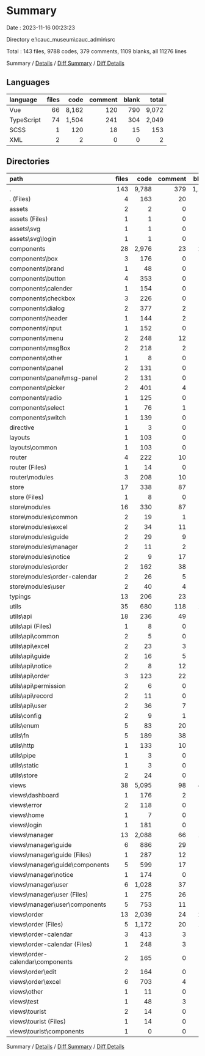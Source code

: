 # Summary

Date : 2023-11-16 00:23:23

Directory e:\\cauc_museum\\cauc_admin\\src

Total : 143 files,  9788 codes, 379 comments, 1109 blanks, all 11276 lines

Summary / [Details](details.md) / [Diff Summary](diff.md) / [Diff Details](diff-details.md)

## Languages
| language | files | code | comment | blank | total |
| :--- | ---: | ---: | ---: | ---: | ---: |
| Vue | 66 | 8,162 | 120 | 790 | 9,072 |
| TypeScript | 74 | 1,504 | 241 | 304 | 2,049 |
| SCSS | 1 | 120 | 18 | 15 | 153 |
| XML | 2 | 2 | 0 | 0 | 2 |

## Directories
| path | files | code | comment | blank | total |
| :--- | ---: | ---: | ---: | ---: | ---: |
| . | 143 | 9,788 | 379 | 1,109 | 11,276 |
| . (Files) | 4 | 163 | 20 | 27 | 210 |
| assets | 2 | 2 | 0 | 0 | 2 |
| assets (Files) | 1 | 1 | 0 | 0 | 1 |
| assets\\svg | 1 | 1 | 0 | 0 | 1 |
| assets\\svg\\login | 1 | 1 | 0 | 0 | 1 |
| components | 28 | 2,976 | 23 | 293 | 3,292 |
| components\\box | 3 | 176 | 0 | 20 | 196 |
| components\\brand | 1 | 48 | 0 | 8 | 56 |
| components\\button | 4 | 353 | 0 | 26 | 379 |
| components\\calender | 1 | 154 | 0 | 10 | 164 |
| components\\checkbox | 3 | 226 | 0 | 21 | 247 |
| components\\dialog | 2 | 377 | 2 | 33 | 412 |
| components\\header | 1 | 144 | 2 | 13 | 159 |
| components\\input | 1 | 152 | 0 | 12 | 164 |
| components\\menu | 2 | 248 | 12 | 35 | 295 |
| components\\msgBox | 2 | 218 | 2 | 18 | 238 |
| components\\other | 1 | 8 | 0 | 6 | 14 |
| components\\panel | 2 | 131 | 0 | 23 | 154 |
| components\\panel\\msg-panel | 2 | 131 | 0 | 23 | 154 |
| components\\picker | 2 | 401 | 4 | 33 | 438 |
| components\\radio | 1 | 125 | 0 | 11 | 136 |
| components\\select | 1 | 76 | 1 | 14 | 91 |
| components\\switch | 1 | 139 | 0 | 10 | 149 |
| directive | 1 | 3 | 0 | 4 | 7 |
| layouts | 1 | 103 | 0 | 17 | 120 |
| layouts\\common | 1 | 103 | 0 | 17 | 120 |
| router | 4 | 222 | 10 | 28 | 260 |
| router (Files) | 1 | 14 | 0 | 3 | 17 |
| router\\modules | 3 | 208 | 10 | 25 | 243 |
| store | 17 | 338 | 87 | 77 | 502 |
| store (Files) | 1 | 8 | 0 | 0 | 8 |
| store\\modules | 16 | 330 | 87 | 77 | 494 |
| store\\modules\\common | 2 | 19 | 1 | 6 | 26 |
| store\\modules\\excel | 2 | 34 | 11 | 6 | 51 |
| store\\modules\\guide | 2 | 29 | 9 | 9 | 47 |
| store\\modules\\manager | 2 | 11 | 2 | 2 | 15 |
| store\\modules\\notice | 2 | 9 | 17 | 1 | 27 |
| store\\modules\\order | 2 | 162 | 38 | 33 | 233 |
| store\\modules\\order-calendar | 2 | 26 | 5 | 9 | 40 |
| store\\modules\\user | 2 | 40 | 4 | 11 | 55 |
| typings | 13 | 206 | 23 | 29 | 258 |
| utils | 35 | 680 | 118 | 151 | 949 |
| utils\\api | 18 | 236 | 49 | 61 | 346 |
| utils\\api (Files) | 1 | 8 | 0 | 0 | 8 |
| utils\\api\\common | 2 | 5 | 0 | 1 | 6 |
| utils\\api\\excel | 2 | 23 | 3 | 4 | 30 |
| utils\\api\\guide | 2 | 16 | 5 | 7 | 28 |
| utils\\api\\notice | 2 | 8 | 12 | 5 | 25 |
| utils\\api\\order | 3 | 123 | 22 | 28 | 173 |
| utils\\api\\permission | 2 | 6 | 0 | 2 | 8 |
| utils\\api\\record | 2 | 11 | 0 | 1 | 12 |
| utils\\api\\user | 2 | 36 | 7 | 13 | 56 |
| utils\\config | 2 | 9 | 1 | 2 | 12 |
| utils\\enum | 5 | 83 | 20 | 16 | 119 |
| utils\\fn | 5 | 189 | 38 | 36 | 263 |
| utils\\http | 1 | 133 | 10 | 28 | 171 |
| utils\\pipe | 1 | 3 | 0 | 3 | 6 |
| utils\\static | 1 | 3 | 0 | 0 | 3 |
| utils\\store | 2 | 24 | 0 | 5 | 29 |
| views | 38 | 5,095 | 98 | 483 | 5,676 |
| views\\dashboard | 1 | 176 | 2 | 10 | 188 |
| views\\error | 2 | 118 | 0 | 8 | 126 |
| views\\home | 1 | 7 | 0 | 3 | 10 |
| views\\login | 1 | 181 | 0 | 12 | 193 |
| views\\manager | 13 | 2,088 | 66 | 170 | 2,324 |
| views\\manager\\guide | 6 | 886 | 29 | 79 | 994 |
| views\\manager\\guide (Files) | 1 | 287 | 12 | 22 | 321 |
| views\\manager\\guide\\components | 5 | 599 | 17 | 57 | 673 |
| views\\manager\\notice | 1 | 174 | 0 | 14 | 188 |
| views\\manager\\user | 6 | 1,028 | 37 | 77 | 1,142 |
| views\\manager\\user (Files) | 1 | 275 | 26 | 13 | 314 |
| views\\manager\\user\\components | 5 | 753 | 11 | 64 | 828 |
| views\\order | 13 | 2,039 | 24 | 215 | 2,278 |
| views\\order (Files) | 5 | 1,172 | 20 | 108 | 1,300 |
| views\\order-calendar | 3 | 413 | 3 | 48 | 464 |
| views\\order-calendar (Files) | 1 | 248 | 3 | 27 | 278 |
| views\\order-calendar\\components | 2 | 165 | 0 | 21 | 186 |
| views\\order\\edit | 2 | 164 | 0 | 18 | 182 |
| views\\order\\excel | 6 | 703 | 4 | 89 | 796 |
| views\\other | 1 | 11 | 0 | 3 | 14 |
| views\\test | 1 | 48 | 3 | 9 | 60 |
| views\\tourist | 2 | 14 | 0 | 5 | 19 |
| views\\tourist (Files) | 1 | 14 | 0 | 4 | 18 |
| views\\tourist\\components | 1 | 0 | 0 | 1 | 1 |

Summary / [Details](details.md) / [Diff Summary](diff.md) / [Diff Details](diff-details.md)